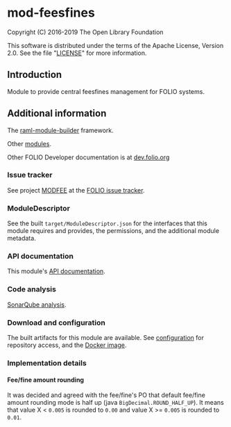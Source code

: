 # mod-feesfines

Copyright (C) 2016-2019 The Open Library Foundation

This software is distributed under the terms of the Apache License,
Version 2.0. See the file "[LICENSE](LICENSE)" for more information.

## Introduction

Module to provide central feesfines management for FOLIO systems.

## Additional information

The [raml-module-builder](https://github.com/folio-org/raml-module-builder) framework.

Other [modules](https://dev.folio.org/source-code/#server-side).

Other FOLIO Developer documentation is at [dev.folio.org](https://dev.folio.org/)

### Issue tracker

See project [MODFEE](https://issues.folio.org/browse/MODFEE)
at the [FOLIO issue tracker](https://dev.folio.org/guidelines/issue-tracker/).

### ModuleDescriptor

See the built `target/ModuleDescriptor.json` for the interfaces that this module
requires and provides, the permissions, and the additional module metadata.

### API documentation

This module's [API documentation](https://dev.folio.org/reference/api/#mod-feesfines).

### Code analysis

[SonarQube analysis](https://sonarcloud.io/dashboard?id=org.folio%3Amod-feesfines).

### Download and configuration

The built artifacts for this module are available.
See [configuration](https://dev.folio.org/download/artifacts) for repository access,
and the [Docker image](https://hub.docker.com/r/folioorg/mod-feesfines/).

### Implementation details 

#### Fee/fine amount rounding

It was decided and agreed with the fee/fine's PO that default fee/fine amount rounding mode is half up 
(java `BigDecimal.ROUND_HALF_UP`). It means that value X < `0.005` is rounded to `0.00` and value X  >= `0.005` 
is rounded to `0.01`.


